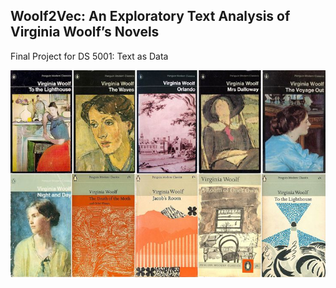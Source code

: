 ## Woolf2Vec: An Exploratory Text Analysis of Virginia Woolf’s Novels
Final Project for DS 5001: Text as Data


![Collage of Virginia Woolf novel covers](covers.jpg)
